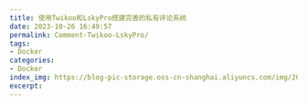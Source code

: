 ```yaml
---
title: 使用Twikoo和LskyPro搭建完善的私有评论系统
date: 2023-10-26 16:49:57
permalink: Comment-Twikoo-LskyPro/
tags:
- Docker
categories:
- Docker
index_img: https://blog-pic-storage.oss-cn-shanghai.aliyuncs.com/img/202310261652395.png
excerpt:
---
```


